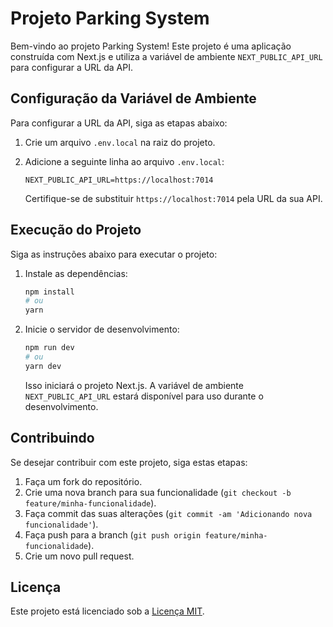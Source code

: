 # Projeto Parking System

Bem-vindo ao projeto Parking System! Este projeto é uma aplicação construída com Next.js e utiliza a variável de ambiente `NEXT_PUBLIC_API_URL` para configurar a URL da API.

## Configuração da Variável de Ambiente

Para configurar a URL da API, siga as etapas abaixo:

1. Crie um arquivo `.env.local` na raiz do projeto.

2. Adicione a seguinte linha ao arquivo `.env.local`:

   ```plaintext
   NEXT_PUBLIC_API_URL=https://localhost:7014
   ```

   Certifique-se de substituir `https://localhost:7014` pela URL da sua API.

## Execução do Projeto

Siga as instruções abaixo para executar o projeto:

1. Instale as dependências:

   ```bash
   npm install
   # ou
   yarn
   ```

2. Inicie o servidor de desenvolvimento:

   ```bash
   npm run dev
   # ou
   yarn dev
   ```

   Isso iniciará o projeto Next.js. A variável de ambiente `NEXT_PUBLIC_API_URL` estará disponível para uso durante o desenvolvimento.

## Contribuindo

Se desejar contribuir com este projeto, siga estas etapas:

1. Faça um fork do repositório.
2. Crie uma nova branch para sua funcionalidade (`git checkout -b feature/minha-funcionalidade`).
3. Faça commit das suas alterações (`git commit -am 'Adicionando nova funcionalidade'`).
4. Faça push para a branch (`git push origin feature/minha-funcionalidade`).
5. Crie um novo pull request.

## Licença

Este projeto está licenciado sob a [Licença MIT](LICENSE).
